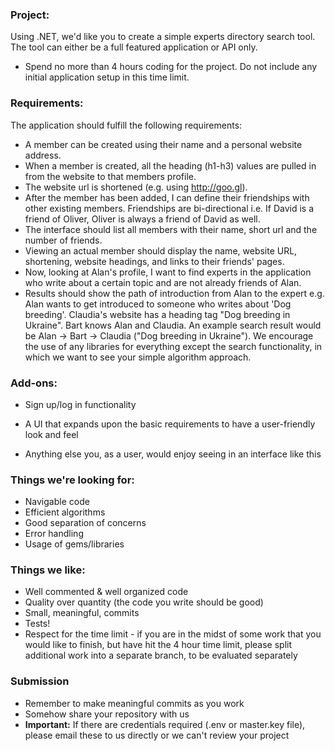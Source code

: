 ### Project: 
Using .NET, we'd like you to create a simple experts directory search tool. The tool can either be
a full featured application or API only.
* Spend no more than 4 hours coding for the project. Do not include any initial application setup in this
time limit.
### Requirements:
The application should fulfill the following requirements:
* A member can be created using their name and a personal website address.
* When a member is created, all the heading (h1-h3) values are pulled in from the website to that
members profile.
* The website url is shortened (e.g. using http://goo.gl).
* After the member has been added, I can define their friendships with other existing members.
Friendships are bi-directional i.e. If David is a friend of Oliver, Oliver is always a friend of David as well.
* The interface should list all members with their name, short url and the number of friends.
* Viewing an actual member should display the name, website URL, shortening, website headings, and
links to their friends' pages.
* Now, looking at Alan's profile, I want to find experts in the application who write about a certain topic and
are not already friends of Alan.
* Results should show the path of introduction from Alan to the expert e.g. Alan wants to get introduced to
someone who writes about 'Dog breeding'. Claudia's website has a heading tag "Dog breeding in
Ukraine". Bart knows Alan and Claudia. An example search result would be Alan -> Bart -> Claudia ("Dog
breeding in Ukraine").
We encourage the use of any libraries for everything except the search functionality, in which we want to
see your simple algorithm approach.
### Add-ons:
* Sign up/log in functionality

* A UI that expands upon the basic requirements to have a user-friendly look and feel
* Anything else you, as a user, would enjoy seeing in an interface like this
### Things we're looking for:
* Navigable code
* Efficient algorithms
* Good separation of concerns
* Error handling
* Usage of gems/libraries
### Things we like:
* Well commented & well organized code
* Quality over quantity (the code you write should be good)
* Small, meaningful, commits
* Tests!
* Respect for the time limit - if you are in the midst of some work that you would like to finish, but have hit
the 4 hour time limit, please split additional work into a separate branch, to be evaluated separately
### Submission
* Remember to make meaningful commits as you work
* Somehow share your repository with us
* __Important:__ If there are credentials required (.env or master.key file), please email these to us
directly or we can't review your project
